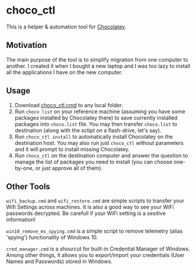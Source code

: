 # choco_ctl
This is a helper &amp; automation tool for [Chocolatey](https://chocolatey.org/).

## Motivation
The main purpose of the tool is to simplify migration from one computer to another. I created it when I bought a new laptop and I was too lazy to install all the applications I have on the new computer.

## Usage
1. Download [choco_ctl.cmd](https://github.com/barbalion/choco_ctl/raw/main/choco_ctl.cmd) to any local folder. 
1. Run `choco list` on your reference machine (assuming you have some packages installed by Chocolatey there) to save currently installed packages into `choco.list` file. You may then transfer `choco.list` to destination (along with the sctipt on a flash-drive, let's say).
1. Run `choco_ctl install` to automatically install Chocolatey on the destination host. You may also run just `choco_ctl` without parameters and it will prompt to install missing Chocolatey.
1. Run `choco_ctl` on the destination computer and answer the question to manage the list of packages you need to install (you can choose one-by-one, or just approve all of them).

## Other Tools
`wifi_backup.cmd` and `wifi_restore.cmd` are simple scripts to transfer your Wifi Settings across machines. It is also a good way to see your WiFi passwords decrypted. Be carefull if your WiFi setting is a sesitive information!

`win10_remove_ms_spying.cmd` is a simple script to remove telemetry (alias 'spying') functionality of Windows 10.

`cred_manager.cmd` is a shourcut for built-in Credential Manager of Windows. Among other things, it allows you to export/import your credentials (User Names and Passwords) stored in Windows.
